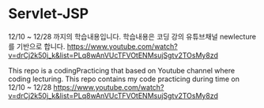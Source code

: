# Servlet-JSP
12/10 ~ 12/28 까지의 학습내용입니다.
학습내용은 코딩 강의 유튜브채널 newlecture를 기반으로 합니다.
https://www.youtube.com/watch?v=drCj2k50j_k&list=PLq8wAnVUcTFVOtENMsujSgtv2TOsMy8zd 

This repo is a codingPracticing that based on Youtube channel where coding lecturing.
This repo contains my code practicing during time on 12/10 ~ 12/28
https://www.youtube.com/watch?v=drCj2k50j_k&list=PLq8wAnVUcTFVOtENMsujSgtv2TOsMy8zd 

